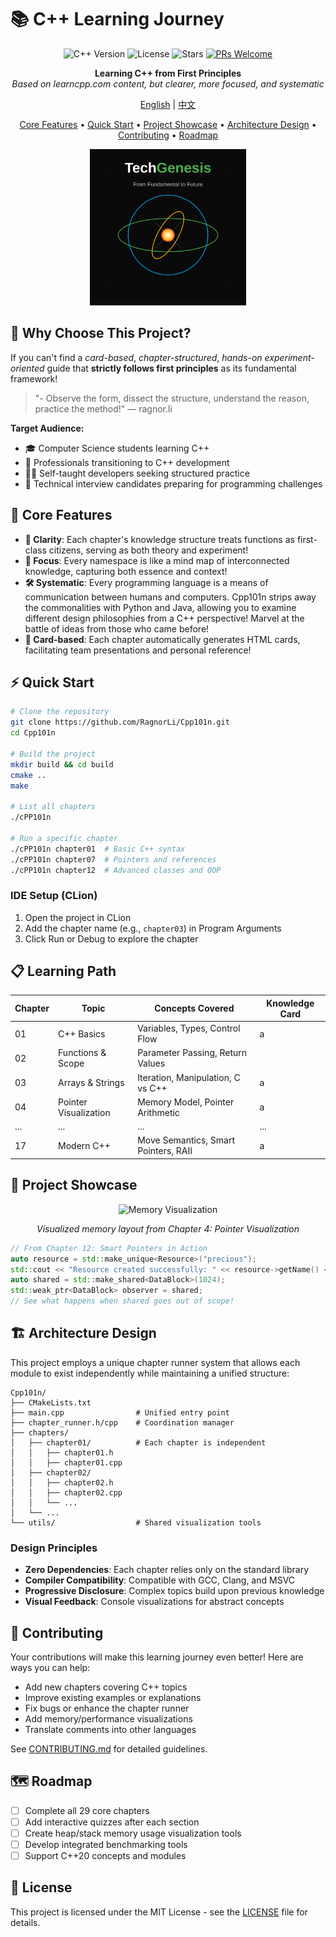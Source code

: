 # 📚 C++ Learning Journey

<div align="center">

![C++ Version](https://img.shields.io/badge/C++-20-blue.svg?style=flat&logo=c%2B%2B)
![License](https://img.shields.io/github/license/RagnorLi/Cpp101n)
![Stars](https://img.shields.io/github/stars/RagnorLi/Cpp101n?style=social)
[![PRs Welcome](https://img.shields.io/badge/PRs-welcome-brightgreen.svg)](./CONTRIBUTING.md)

**Learning C++ from First Principles**  
*Based on learncpp.com content, but clearer, more focused, and systematic*

[English](./README.md) | [中文](./README_zh.md)

[Core Features](#-core-features) •
[Quick Start](#-quick-start) •
[Project Showcase](#-project-showcase) •
[Architecture Design](#-architecture-design) •
[Contributing](#-contributing) •
[Roadmap](#-roadmap)

<div align="center">
  <img src="logo.svg" alt="C++ Learning Journey Banner" width="250" height="250">
</div>

</div>

## 🌟 Why Choose This Project?

If you can't find a *card-based*, *chapter-structured*, *hands-on experiment-oriented* guide that **strictly follows first principles** as its fundamental framework!

> "- Observe the form, dissect the structure, understand the reason, practice the method!" — ragnor.li

**Target Audience:**
- 🎓 Computer Science students learning C++
- 💼 Professionals transitioning to C++ development
- 👨‍💻 Self-taught developers seeking structured practice
- 📝 Technical interview candidates preparing for programming challenges

## 🚀 Core Features

- **🧩 Clarity**: Each chapter's knowledge structure treats functions as first-class citizens, serving as both theory and experiment!
- **🔄 Focus**: Every namespace is like a mind map of interconnected knowledge, capturing both essence and context!
- **🛠️ Systematic**: Every programming language is a means of communication between humans and computers. Cpp101n strips away the commonalities with Python and Java, allowing you to examine different design philosophies from a C++ perspective! Marvel at the battle of ideas from those who came before!
- **🐊 Card-based**: Each chapter automatically generates HTML cards, facilitating team presentations and personal reference!

## ⚡ Quick Start

```bash
# Clone the repository
git clone https://github.com/RagnorLi/Cpp101n.git
cd Cpp101n

# Build the project
mkdir build && cd build
cmake ..
make

# List all chapters
./cPP101n

# Run a specific chapter
./cPP101n chapter01  # Basic C++ syntax
./cPP101n chapter07  # Pointers and references
./cPP101n chapter12  # Advanced classes and OOP
```

### IDE Setup (CLion)
1. Open the project in CLion
2. Add the chapter name (e.g., `chapter03`) in Program Arguments
3. Click Run or Debug to explore the chapter

## 📋 Learning Path

| Chapter | Topic | Concepts Covered | Knowledge Card |
|---------|-------|------------------|----------------|
| 01 | C++ Basics | Variables, Types, Control Flow |a|
| 02 | Functions & Scope | Parameter Passing, Return Values |
| 03 | Arrays & Strings | Iteration, Manipulation, C vs C++ |a|
| 04 | Pointer Visualization | Memory Model, Pointer Arithmetic |a|
| ... | ... | ... | ... |
| 17 | Modern C++ | Move Semantics, Smart Pointers, RAII |a|

## 🎯 Project Showcase

<div align="center">
<img src="https://i.imgur.com/K8xH30R.png" alt="Memory Visualization" width="400">
<p><em>Visualized memory layout from Chapter 4: Pointer Visualization</em></p>
</div>

```cpp
// From Chapter 12: Smart Pointers in Action
auto resource = std::make_unique<Resource>("precious");
std::cout << "Resource created successfully: " << resource->getName() << std::endl;
auto shared = std::make_shared<DataBlock>(1024);
std::weak_ptr<DataBlock> observer = shared;
// See what happens when shared goes out of scope!
```

## 🏗️ Architecture Design

This project employs a unique chapter runner system that allows each module to exist independently while maintaining a unified structure:

```
Cpp101n/
├── CMakeLists.txt
├── main.cpp                # Unified entry point
├── chapter_runner.h/cpp    # Coordination manager
├── chapters/
│   ├── chapter01/          # Each chapter is independent
│   │   ├── chapter01.h
│   │   ├── chapter01.cpp
│   ├── chapter02/
│   │   ├── chapter02.h
│   │   ├── chapter02.cpp
│   │   └── ...
│   └── ...
└── utils/                  # Shared visualization tools
```

### Design Principles

- **Zero Dependencies**: Each chapter relies only on the standard library
- **Compiler Compatibility**: Compatible with GCC, Clang, and MSVC
- **Progressive Disclosure**: Complex topics build upon previous knowledge
- **Visual Feedback**: Console visualizations for abstract concepts

## 👥 Contributing

Your contributions will make this learning journey even better! Here are ways you can help:

- Add new chapters covering C++ topics
- Improve existing examples or explanations
- Fix bugs or enhance the chapter runner
- Add memory/performance visualizations
- Translate comments into other languages

See [CONTRIBUTING.md](./CONTRIBUTING.md) for detailed guidelines.

## 🗺️ Roadmap

- [ ] Complete all 29 core chapters
- [ ] Add interactive quizzes after each section
- [ ] Create heap/stack memory usage visualization tools
- [ ] Develop integrated benchmarking tools
- [ ] Support C++20 concepts and modules

## 📜 License

This project is licensed under the MIT License - see the [LICENSE](./LICENSE) file for details.
```